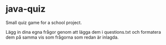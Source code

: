 # java-quiz
Small quiz game for a school project.

Lägg in dina egna frågor genom att lägga dem i questions.txt och formatera dem på samma vis som frågorna som redan är inlagda.
